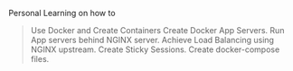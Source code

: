 Personal Learning on how to 
> Use Docker and Create Containers
> Create Docker App Servers.
> Run App servers behind NGINX server.
> Achieve Load Balancing using NGINX upstream.
> Create Sticky Sessions.
> Create docker-compose files.
